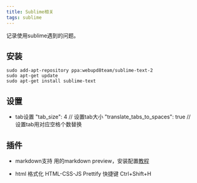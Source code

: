 ```yaml
---
title: Sublime相关
tags: sublime
---  
```


记录使用sublime遇到的问题。

<!--more-->

## 安装
    sudo add-apt-repository ppa:webupd8team/sublime-text-2
    sudo apt-get update
    sudo apt-get install sublime-text
 

## 设置
* tab设置
    "tab_size": 4   // 设置tab大小
    "translate_tabs_to_spaces": true    // 设置tab用对应空格个数替换

## 插件
* markdown支持
用的markdown preview，安装配置[教程](http://www.jianshu.com/p/378338f10263) 

* html 格式化
HTML-CSS-JS Prettify
快捷键 Ctrl+Shift+H